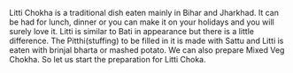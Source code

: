 Litti Chokha is a traditional dish eaten mainly in Bihar and Jharkhad. It can be had for lunch, dinner or you can make it on your holidays and you will surely love it. Litti is similar to Bati in appearance but there is a little difference. The Pitthi(stuffing) to be filled in it is made with Sattu and Litti is eaten with  brinjal bharta or mashed potato. We can also prepare Mixed Veg Chokha. So let us start the preparation for Litti Choka.